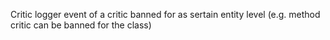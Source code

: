 Critic logger event of a critic banned for as sertain entity level (e.g. method critic can be banned for the class)